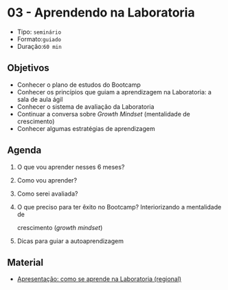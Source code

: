 # 03 - Aprendendo na Laboratoria

* Tipo: `seminário`
* Formato:`guiado`
* Duração:`60 min`

## Objetivos

* Conhecer o plano de estudos do Bootcamp
* Conhecer os princípios que guiam a aprendizagem na Laboratoria: a sala de
  aula ágil
* Conhecer o sistema de avaliação da Laboratoria
* Continuar a conversa sobre _Growth Mindset_ \(mentalidade de crescimento\)
* Conhecer algumas estratégias de aprendizagem

## Agenda

1. O que vou aprender nesses 6 meses?
2. Como vou aprender?
3. Como serei avaliada?
4. O que preciso para ter êxito no Bootcamp? Interiorizando a mentalidade de

   crescimento \(_growth mindset_\)

5. Dicas para guiar a autoaprendizagem

## Material

* [Apresentação: como se aprende na Laboratoria \(regional\)](https://docs.google.com/presentation/d/1GRiVf3ZzyzNGgsk0Df6ZGQEojrtznOWriGGDSdyrMAI/edit#slide=id.g267e658cb7_0_719)
